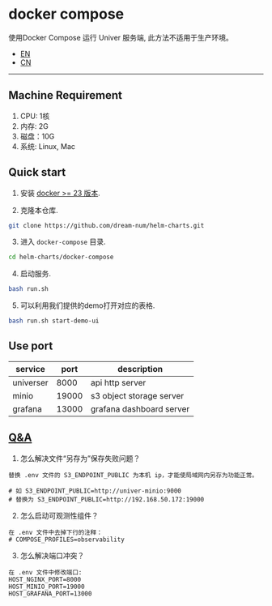 
# docker compose

使用Docker Compose 运行 Univer 服务端, 此方法不适用于生产环境。

- [EN](./README.md)
- [CN](./README-CN.md)

---

## Machine Requirement
1. CPU: 1核
2. 内存: 2G
3. 磁盘：10G
4. 系统: Linux, Mac

## Quick start

1. 安装 [docker >= 23 版本](https://docs.docker.com/engine/install/).

2. 克隆本仓库.
```bash
git clone https://github.com/dream-num/helm-charts.git
```

3. 进入 `docker-compose` 目录.
```bash
cd helm-charts/docker-compose
```

4. 启动服务.
```bash
bash run.sh
```

5. 可以利用我们提供的demo打开对应的表格. 
```bash
bash run.sh start-demo-ui
```

## Use port

| service   | port  | description              |
| --------- | ----- | ------------------------ |
| universer | 8000  | api http server          |
| minio     | 19000 | s3 object storage server |
| grafana   | 13000  | grafana dashboard server |

## [Q&A](https://www.univer.ai/pro/zh-cn/enterprises/trial-version/)
1. 怎么解决文件“另存为”保存失败问题？
```
替换 .env 文件的 S3_ENDPOINT_PUBLIC 为本机 ip，才能使局域网内另存为功能正常。

# 如 S3_ENDPOINT_PUBLIC=http://univer-minio:9000
# 替换为 S3_ENDPOINT_PUBLIC=http://192.168.50.172:19000
```

2. 怎么启动可观测性组件？
```
在 .env 文件中去掉下行的注释：
# COMPOSE_PROFILES=observability
```

3. 怎么解决端口冲突？
```
在 .env 文件中修改端口:
HOST_NGINX_PORT=8000
HOST_MINIO_PORT=19000
HOST_GRAFANA_PORT=13000
```